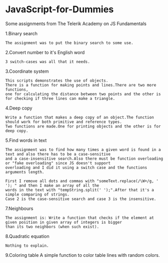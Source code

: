 JavaScript-for-Dummies
======================

Some assignments from The Telerik Academy on JS Fundamentals

  1.Binary search
    
    The assignment was to put the binary search to some use.

	
	
  2.Convert number to it's English word
  
    3 switch-cases was all that it needs.
  
 
  
  3.Coordinate system
  	
    This scripts demonstrates the use of objects.
    There is a function for making points and lines.There are two more functions, 
    one for calculating the distance between two points and the other is for checking if three lines can make a triangle.
  
  
  
  4.Deep copy
  
    Write a function that makes a deep copy of an object.The function should work for both primitive and reference types.
    Two functions are made.One for printing objects and the other is for deep copy.
  
  
  
  5.Find words in text
  
    The assignment was to find how many times a given word is found in a text and also there has to be a case-sensitive
    and a case-insensitive search.Also there must be function overloading or "fake overloading" since JS doesn't support
    overloading and I did it using a switch case and the functions arguments length.
    
    First I remove all dots and commas with "someText.replace(/\W+/g, ' ');	" and then I make an array of all the
    words in the text with "tempString.split(' ');".After that it's a simple comparing of strings.
    Case 2 is the case-sensitive search and case 3 is the insensitive.



  7.Neighbours
  
    The assignment is: Write a function that checks if the element at given position in given array of integers is bigger
    than its two neighbors (when such exist).



 8.Quadratic equation
  
    Nothing to explain.

	
	
9.Coloring table
	A simple function to color table lines with random colors.